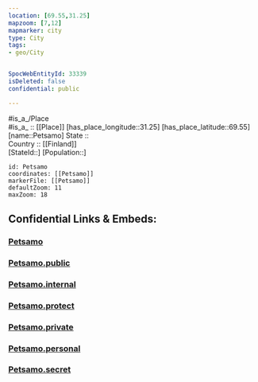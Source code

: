 ```yaml
---
location: [69.55,31.25] 
mapzoom: [7,12] 
mapmarker: city 
type: City
tags:
- geo/City


SpocWebEntityId: 33339
isDeleted: false
confidential: public

---
```

#is_a_/Place  
#is_a_ :: [[Place]] 
[has_place_longitude::31.25] 
[has_place_latitude::69.55] 
[name::Petsamo] 
State ::  
Country :: [[Finland]]  
[StateId::] 
[Population::] 



```leaflet
id: Petsamo
coordinates: [[Petsamo]] 
markerFile: [[Petsamo]] 
defaultZoom: 11 
maxZoom: 18
```


## Confidential Links & Embeds: 

### [Petsamo](/_Standards/Earth/Continent/Europe/Europe~East/Russia/Russia~NorthWest/Murmansk_Oblast/City/Petsamo.md) 

### [Petsamo.public](/_public/Earth/Continent/Europe/Europe~East/Russia/Russia~NorthWest/Murmansk_Oblast/City/Petsamo.public.md) 

### [Petsamo.internal](/_internal/Earth/Continent/Europe/Europe~East/Russia/Russia~NorthWest/Murmansk_Oblast/City/Petsamo.internal.md) 

### [Petsamo.protect](/_protect/Earth/Continent/Europe/Europe~East/Russia/Russia~NorthWest/Murmansk_Oblast/City/Petsamo.protect.md) 

### [Petsamo.private](/_private/Earth/Continent/Europe/Europe~East/Russia/Russia~NorthWest/Murmansk_Oblast/City/Petsamo.private.md) 

### [Petsamo.personal](/_personal/Earth/Continent/Europe/Europe~East/Russia/Russia~NorthWest/Murmansk_Oblast/City/Petsamo.personal.md) 

### [Petsamo.secret](/_secret/Earth/Continent/Europe/Europe~East/Russia/Russia~NorthWest/Murmansk_Oblast/City/Petsamo.secret.md)

